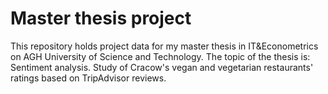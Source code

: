 # Master thesis project

This repository holds project data for my master thesis in IT&Econometrics on AGH University of Science and Technology.
The topic of the thesis is: Sentiment analysis. Study of Cracow's vegan and vegetarian restaurants' ratings based on TripAdvisor reviews.
